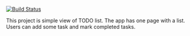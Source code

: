 [![Build Status](https://app.travis-ci.com/ikioresko/job4j_todo.svg?branch=master)](https://app.travis-ci.com/ikioresko/job4j_todo)

This project is simple view of TODO list.
The app has one page with a list. Users can add some task and mark completed tasks.

